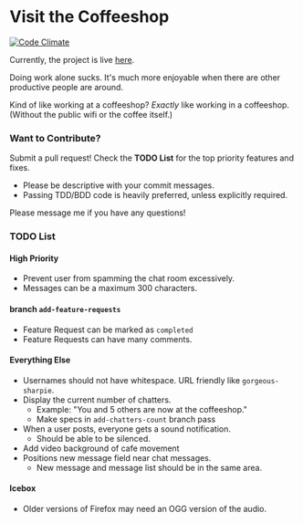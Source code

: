 Visit the Coffeeshop
====================

[![Code Climate](https://codeclimate.com/github/mrap/coffeeshop.png)](https://codeclimate.com/github/mrap/coffeeshop)

Currently, the project is live [here](http://doingnow.herokuapp.com/).

Doing work alone sucks.  It's much more enjoyable when there are other productive people are around.

Kind of like working at a coffeeshop?  *Exactly* like working in a coffeeshop. (Without the public wifi or the coffee itself.)

### Want to Contribute?

Submit a pull request! Check the **TODO List** for the top priority features and fixes.

  * Please be descriptive with your commit messages.
  * Passing TDD/BDD code is heavily preferred, unless explicitly required.

Please message me if you have any questions!

### TODO List

#### High Priority

  * Prevent user from spamming the chat room excessively.
  * Messages can be a maximum 300 characters.

#### branch `add-feature-requests`

  * Feature Request can be marked as `completed`
  * Feature Requests can have many comments.

#### Everything Else

  * Usernames should not have whitespace.  URL friendly like `gorgeous-sharpie`.
  * Display the current number of chatters.
    * Example: "You and 5 others are now at the coffeeshop."
    * Make specs in `add-chatters-count` branch pass
  * When a user posts, everyone gets a sound notification.
    * Should be able to be silenced.
  * Add video background of cafe movement
  * Positions new message field near chat messages.
    * New message and message list should be in the same area.

#### Icebox
  * Older versions of Firefox may need an OGG version of the audio.

